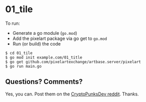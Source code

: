 # 01_tile


To run:

- Generate a go module (`go.mod`)
- Add the pixelart package via go get to `go.mod`
- Run (or build) the code


```
$ cd 01_tile
$ go mod init example.com/01_title
$ go get github.com/pixelartexchange/artbase.server/pixelart
$ go run main.go
```


## Questions? Comments?

Yes, you can. Post them on the [CryptoPunksDev reddit](https://old.reddit.com/r/CryptoPunksDev). Thanks.



